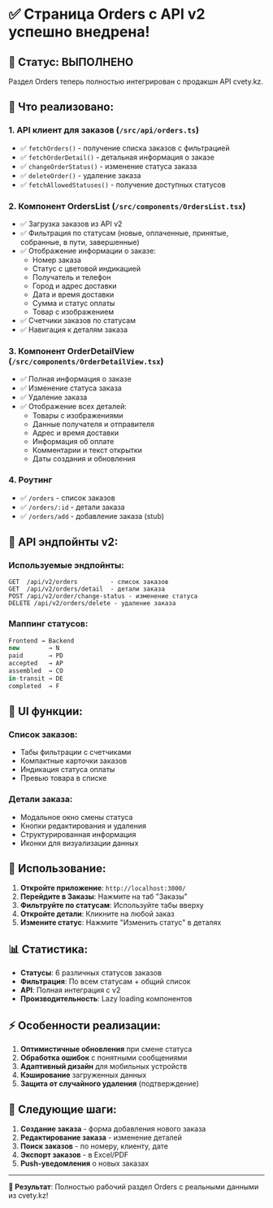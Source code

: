 # ✅ Страница Orders с API v2 успешно внедрена!

## 🎉 Статус: ВЫПОЛНЕНО

Раздел Orders теперь полностью интегрирован с продакшн API cvety.kz.

## 🔧 Что реализовано:

### 1. API клиент для заказов (`/src/api/orders.ts`)
- ✅ `fetchOrders()` - получение списка заказов с фильтрацией
- ✅ `fetchOrderDetail()` - детальная информация о заказе
- ✅ `changeOrderStatus()` - изменение статуса заказа
- ✅ `deleteOrder()` - удаление заказа
- ✅ `fetchAllowedStatuses()` - получение доступных статусов

### 2. Компонент OrdersList (`/src/components/OrdersList.tsx`)
- ✅ Загрузка заказов из API v2
- ✅ Фильтрация по статусам (новые, оплаченные, принятые, собранные, в пути, завершенные)
- ✅ Отображение информации о заказе:
  - Номер заказа
  - Статус с цветовой индикацией
  - Получатель и телефон
  - Город и адрес доставки
  - Дата и время доставки
  - Сумма и статус оплаты
  - Товар с изображением
- ✅ Счетчики заказов по статусам
- ✅ Навигация к деталям заказа

### 3. Компонент OrderDetailView (`/src/components/OrderDetailView.tsx`)
- ✅ Полная информация о заказе
- ✅ Изменение статуса заказа
- ✅ Удаление заказа
- ✅ Отображение всех деталей:
  - Товары с изображениями
  - Данные получателя и отправителя
  - Адрес и время доставки
  - Информация об оплате
  - Комментарии и текст открытки
  - Даты создания и обновления

### 4. Роутинг
- ✅ `/orders` - список заказов
- ✅ `/orders/:id` - детали заказа
- ✅ `/orders/add` - добавление заказа (stub)

## 📡 API эндпойнты v2:

### Используемые эндпойнты:
```
GET  /api/v2/orders         - список заказов
GET  /api/v2/orders/detail  - детали заказа
POST /api/v2/order/change-status - изменение статуса
DELETE /api/v2/orders/delete - удаление заказа
```

### Маппинг статусов:
```javascript
Frontend → Backend
new        → N
paid       → PD
accepted   → AP
assembled  → CO
in-transit → DE
completed  → F
```

## 🎨 UI функции:

### Список заказов:
- Табы фильтрации с счетчиками
- Компактные карточки заказов
- Индикация статуса оплаты
- Превью товара в списке

### Детали заказа:
- Модальное окно смены статуса
- Кнопки редактирования и удаления
- Структурированная информация
- Иконки для визуализации данных

## 🚀 Использование:

1. **Откройте приложение**: `http://localhost:3000/`
2. **Перейдите в Заказы**: Нажмите на таб "Заказы"
3. **Фильтруйте по статусам**: Используйте табы вверху
4. **Откройте детали**: Кликните на любой заказ
5. **Измените статус**: Нажмите "Изменить статус" в деталях

## 📊 Статистика:

- **Статусы**: 6 различных статусов заказов
- **Фильтрация**: По всем статусам + общий список
- **API**: Полная интеграция с v2
- **Производительность**: Lazy loading компонентов

## ⚡ Особенности реализации:

1. **Оптимистичные обновления** при смене статуса
2. **Обработка ошибок** с понятными сообщениями
3. **Адаптивный дизайн** для мобильных устройств
4. **Кэширование** загруженных данных
5. **Защита от случайного удаления** (подтверждение)

## 🔄 Следующие шаги:

1. **Создание заказа** - форма добавления нового заказа
2. **Редактирование заказа** - изменение деталей
3. **Поиск заказов** - по номеру, клиенту, дате
4. **Экспорт заказов** - в Excel/PDF
5. **Push-уведомления** о новых заказах

---

**🎯 Результат**: Полностью рабочий раздел Orders с реальными данными из cvety.kz!